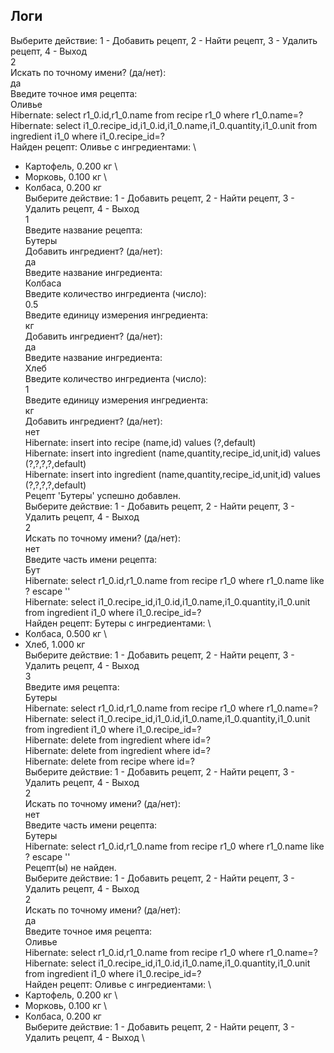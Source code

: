 <h2> Логи </h2>

Выберите действие: 1 - Добавить рецепт, 2 - Найти рецепт, 3 - Удалить рецепт, 4 - Выход \
2 \
Искать по точному имени? (да/нет): \
да \
Введите точное имя рецепта: \
Оливье \
Hibernate: select r1_0.id,r1_0.name from recipe r1_0 where r1_0.name=? \
Hibernate: select i1_0.recipe_id,i1_0.id,i1_0.name,i1_0.quantity,i1_0.unit from ingredient i1_0 where i1_0.recipe_id=? \
Найден рецепт: Оливье с ингредиентами: \
- Картофель, 0.200 кг \
- Морковь, 0.100 кг \
- Колбаса, 0.200 кг \
  Выберите действие: 1 - Добавить рецепт, 2 - Найти рецепт, 3 - Удалить рецепт, 4 - Выход \
  1 \
  Введите название рецепта: \
  Бутеры \
  Добавить ингредиент? (да/нет): \
  да \
  Введите название ингредиента: \
  Колбаса \
  Введите количество ингредиента (число): \
  0.5 \
  Введите единицу измерения ингредиента: \
  кг \
  Добавить ингредиент? (да/нет): \
  да \
  Введите название ингредиента: \
  Хлеб \
  Введите количество ингредиента (число): \
  1 \
  Введите единицу измерения ингредиента: \
  кг \
  Добавить ингредиент? (да/нет): \
  нет \
  Hibernate: insert into recipe (name,id) values (?,default) \
  Hibernate: insert into ingredient (name,quantity,recipe_id,unit,id) values (?,?,?,?,default) \
  Hibernate: insert into ingredient (name,quantity,recipe_id,unit,id) values (?,?,?,?,default) \
  Рецепт 'Бутеры' успешно добавлен. \
  Выберите действие: 1 - Добавить рецепт, 2 - Найти рецепт, 3 - Удалить рецепт, 4 - Выход \
  2 \
  Искать по точному имени? (да/нет): \
  нет \
  Введите часть имени рецепта: \
  Бут \
  Hibernate: select r1_0.id,r1_0.name from recipe r1_0 where r1_0.name like ? escape '\' \
  Hibernate: select i1_0.recipe_id,i1_0.id,i1_0.name,i1_0.quantity,i1_0.unit from ingredient i1_0 where i1_0.recipe_id=? \
  Найден рецепт: Бутеры с ингредиентами: \
- Колбаса, 0.500 кг \
- Хлеб, 1.000 кг \
  Выберите действие: 1 - Добавить рецепт, 2 - Найти рецепт, 3 - Удалить рецепт, 4 - Выход \
  3 \
  Введите имя рецепта: \
  Бутеры \
  Hibernate: select r1_0.id,r1_0.name from recipe r1_0 where r1_0.name=? \
  Hibernate: select i1_0.recipe_id,i1_0.id,i1_0.name,i1_0.quantity,i1_0.unit from ingredient i1_0 where i1_0.recipe_id=? \
  Hibernate: delete from ingredient where id=? \
  Hibernate: delete from ingredient where id=? \
  Hibernate: delete from recipe where id=? \
  Выберите действие: 1 - Добавить рецепт, 2 - Найти рецепт, 3 - Удалить рецепт, 4 - Выход \
  2 \
  Искать по точному имени? (да/нет): \
  нет \
  Введите часть имени рецепта: \
  Бутеры \
  Hibernate: select r1_0.id,r1_0.name from recipe r1_0 where r1_0.name like ? escape '\' \
  Рецепт(ы) не найден. \
  Выберите действие: 1 - Добавить рецепт, 2 - Найти рецепт, 3 - Удалить рецепт, 4 - Выход \
  2 \
  Искать по точному имени? (да/нет): \
  да \
  Введите точное имя рецепта: \
  Оливье \
  Hibernate: select r1_0.id,r1_0.name from recipe r1_0 where r1_0.name=? \
  Hibernate: select i1_0.recipe_id,i1_0.id,i1_0.name,i1_0.quantity,i1_0.unit from ingredient i1_0 where i1_0.recipe_id=? \
  Найден рецепт: Оливье с ингредиентами: \
- Картофель, 0.200 кг \
- Морковь, 0.100 кг \
- Колбаса, 0.200 кг \
  Выберите действие: 1 - Добавить рецепт, 2 - Найти рецепт, 3 - Удалить рецепт, 4 - Выход \